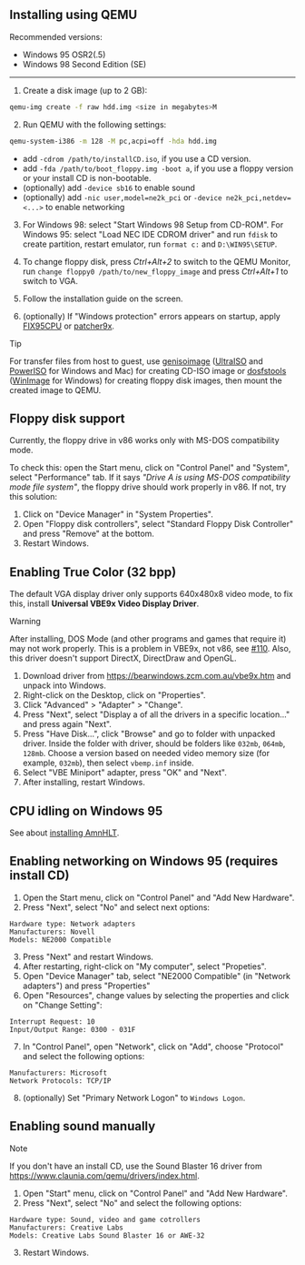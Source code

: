 ## Installing using QEMU

Recommended versions:
 - Windows 95 OSR2(.5)
 - Windows 98 Second Edition (SE)

-------------

1. Create a disk image (up to 2 GB): 
```sh
qemu-img create -f raw hdd.img <size in megabytes>M
```
2. Run QEMU with the following settings:
```sh
qemu-system-i386 -m 128 -M pc,acpi=off -hda hdd.img
```
 - add `-cdrom /path/to/installCD.iso`, if you use a CD version.
 - add `-fda /path/to/boot_floppy.img -boot a`, if you use a floppy version or your install CD is non-bootable.
 - (optionally) add `-device sb16` to enable sound
 - (optionally) add `-nic user,model=ne2k_pci` or `-device ne2k_pci,netdev=<...>` to enable networking

3. For Windows 98: select "Start Windows 98 Setup from CD-ROM". For Windows 95: select "Load NEC IDE CDROM driver" and run `fdisk` to create partition, restart emulator, run `format c:` and `D:\WIN95\SETUP`.

4. To change floppy disk, press *Ctrl+Alt+2* to switch to the QEMU Monitor, run `change floppy0 /path/to/new_floppy_image` and press *Ctrl+Alt+1* to switch to VGA.
5. Follow the installation guide on the screen.
6. (optionally) If "Windows protection" errors appears on startup, apply [FIX95CPU](http://lonecrusader.x10host.com/fix95cpu.html) or [patcher9x](https://github.com/JHRobotics/patcher9x#installation).

> [!TIP]
> For transfer files from host to guest, use [genisoimage](https://wiki.debian.org/genisoimage) ([UltraISO](https://www.ultraiso.com/) and [PowerISO](https://www.poweriso.com/) for Windows and Mac) for creating CD-ISO image or [dosfstools](https://github.com/dosfstools/dosfstools) ([WinImage](https://www.winimage.com/download.htm) for Windows) for creating floppy disk images, then mount the created image to QEMU.

## Floppy disk support

Currently, the floppy drive in v86 works only with MS-DOS compatibility mode.

To check this: open the Start menu, click on "Control Panel" and "System", select "Performance" tab. 
If it says *"Drive A is using MS-DOS compatibility mode file system"*, the floppy drive should work properly in v86. If not, try this solution:

1. Click on "Device Manager" in "System Properties".
2. Open "Floppy disk controllers", select "Standard Floppy Disk Controller" and press "Remove" at the bottom.
3. Restart Windows.

## Enabling True Color (32 bpp)

The default VGA display driver only supports 640x480x8 video mode, to fix this, install **Universal VBE9x Video Display Driver**.

> [!WARNING]
> After installing, DOS Mode (and other programs and games that require it) may not work properly. 
> This is a problem in VBE9x, not v86, see [#110](https://github.com/copy/v86/issues/110).
> Also, this driver doesn't support DirectX, DirectDraw and OpenGL.

1. Download driver from https://bearwindows.zcm.com.au/vbe9x.htm and unpack into Windows.
2. Right-click on the Desktop, click on "Properties".
3. Click "Advanced" > "Adapter" > "Change".
4. Press "Next", select "Display a of all the drivers in a specific location..." and press again "Next".
5. Press "Have Disk...", click "Browse" and go to folder with unpacked driver. Inside the folder with driver, should be folders like `032mb`, `064mb`, `128mb`. Choose a version based on needed video memory size (for example, `032mb`), then select `vbemp.inf` inside.
6. Select "VBE Miniport" adapter, press "OK" and "Next".
7. After installing, restart Windows.

## CPU idling on Windows 95
See about [installing AmnHLT](cpu-idling.md#windows-9x-using-amnhlt).

## Enabling networking on Windows 95 (requires install CD)

1. Open the Start menu, click on "Control Panel" and "Add New Hardware".
2. Press "Next", select "No" and select next options:

```
Hardware type: Network adapters
Manufacturers: Novell
Models: NE2000 Compatible
```

3. Press "Next" and restart Windows.
4. After restarting, right-click on "My computer", select "Propeties".
5. Open "Device Manager" tab, select "NE2000 Compatible" (in "Network adapters") and press "Properties"
6. Open "Resources", change values by selecting the properties and click on "Change Setting":

```
Interrupt Request: 10
Input/Output Range: 0300 - 031F
```

7. In "Control Panel", open "Network", click on "Add", choose "Protocol" and select the following options:

```
Manufacturers: Microsoft
Network Protocols: TCP/IP
```

8. (optionally) Set "Primary Network Logon" to `Windows Logon`.

## Enabling sound manually

> [!NOTE]
> If you don't have an install CD, use the Sound Blaster 16 driver from https://www.claunia.com/qemu/drivers/index.html.

1. Open "Start" menu, click on "Control Panel" and "Add New Hardware".
2. Press "Next", select "No" and select the following options:

```
Hardware type: Sound, video and game cotrollers
Manufacturers: Creative Labs
Models: Creative Labs Sound Blaster 16 or AWE-32
```

3. Restart Windows.
